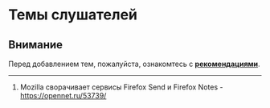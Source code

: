# Темы слушателей
## Внимание
Перед добавлением тем, пожалуйста, ознакомтесь с **[рекомендациями](Recommendations_for_the_proposed_topics.md)**.

---
1. Mozilla сворачивает сервисы Firefox Send и Firefox Notes - https://opennet.ru/53739/
